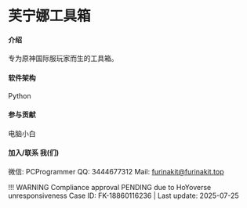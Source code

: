 # 芙宁娜工具箱

#### 介绍
专为原神国际服玩家而生的工具箱。

#### 软件架构
Python

#### 参与贡献
电脑小白 

#### 加入/联系 我(们)
微信: PCProgrammer
QQ: 3444677312
Mail: furinakit@furinakit.top

!!! WARNING
    Compliance approval PENDING due to HoYoverse unresponsiveness
    Case ID: FK-18860116236 | Last update: 2025-07-25